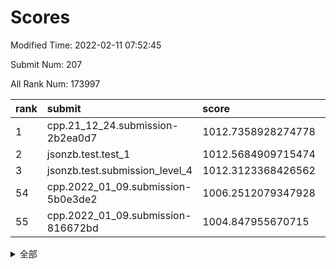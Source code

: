 # Scores

Modified Time: 2022-02-11 07:52:45

Submit Num: 207

All Rank Num: 173997

| rank |               submit               |       score        |       sigma        | pk_num |
| :--- | :--------------------------------- | :----------------- | :----------------- | :----- |
| 1    | cpp.21_12_24.submission-2b2ea0d7   | 1012.7358928274778 | 0.7717709146519849 | 3361   |
| 2    | jsonzb.test.test_1                 | 1012.5684909715474 | 0.8276224698074799 | 3366   |
| 3    | jsonzb.test.submission_level_4     | 1012.3123368426562 | 0.7895962610712586 | 3365   |
| 54   | cpp.2022_01_09.submission-5b0e3de2 | 1006.2512079347928 | 0.7145293114926551 | 3364   |
| 55   | cpp.2022_01_09.submission-816672bd | 1004.847955670715  | 0.7190304745174831 | 3359   |


<details>
<summary>全部</summary>

| rank |                 submit                 |       score        |       sigma        | pk_num |
| :--- | :------------------------------------- | :----------------- | :----------------- | :----- |
| 1    | cpp.21_12_24.submission-2b2ea0d7       | 1012.7358928274778 | 0.7717709146519849 | 3361   |
| 2    | jsonzb.test.test_1                     | 1012.5684909715474 | 0.8276224698074799 | 3366   |
| 3    | jsonzb.test.submission_level_4         | 1012.3123368426562 | 0.7895962610712586 | 3365   |
| 4    | gobigger.level_3.submission_level_3_10 | 1011.4151907310779 | 0.7798441732894982 | 3363   |
| 5    | gobigger.level_3.submission_level_3_46 | 1011.3102757557996 | 0.7735794067370044 | 3361   |
| 6    | gobigger.level_3.submission_level_3_5  | 1011.2436588498665 | 0.7604852672509791 | 3361   |
| 7    | gobigger.level_3.submission_level_3_36 | 1010.8668592931366 | 0.7548509418912227 | 3359   |
| 8    | gobigger.level_3.submission_level_3_48 | 1010.8560588652578 | 0.7495631296987371 | 3362   |
| 9    | gobigger.level_3.submission_level_3_28 | 1010.8195585417027 | 0.7899815563033975 | 3365   |
| 10   | gobigger.level_3.submission_level_3_45 | 1010.7140428707903 | 0.7837993311997297 | 3359   |
| 11   | gobigger.level_3.submission_level_3_42 | 1010.6894277784405 | 0.7669540745831861 | 3365   |
| 12   | gobigger.level_3.submission_level_3_29 | 1010.6522172638258 | 0.7475101335971331 | 3361   |
| 13   | gobigger.level_3.submission_level_3_20 | 1010.6337335327695 | 0.7834926772785524 | 3363   |
| 14   | gobigger.level_3.submission_level_3_9  | 1010.6051471432293 | 0.7551261467387305 | 3364   |
| 15   | gobigger.level_3.submission_level_3_16 | 1010.5991432990827 | 0.7614837340834607 | 3363   |
| 16   | gobigger.level_3.submission_level_3_1  | 1010.5883483146091 | 0.7739213357285439 | 3363   |
| 17   | gobigger.level_3.submission_level_3_22 | 1010.4912726588724 | 0.7523027672997997 | 3361   |
| 18   | gobigger.level_3.submission_level_3_13 | 1010.4407688964723 | 0.7456386898410088 | 3360   |
| 19   | gobigger.level_3.submission_level_3_34 | 1010.403253648176  | 0.7527487308663001 | 3362   |
| 20   | gobigger.level_3.submission_level_3_17 | 1010.4014468407893 | 0.7640512511061881 | 3361   |
| 21   | gobigger.level_3.submission_level_3_43 | 1010.3940203070595 | 0.7671851050699273 | 3363   |
| 22   | gobigger.level_3.submission_level_3_19 | 1010.3265683919041 | 0.7623141261407825 | 3363   |
| 23   | gobigger.level_3.submission_level_3_15 | 1010.248699084899  | 0.7688827267579065 | 3365   |
| 24   | gobigger.level_3.submission_level_3_41 | 1010.1329518080094 | 0.7485377202707973 | 3363   |
| 25   | gobigger.level_3.submission_level_3_23 | 1010.0930205552834 | 0.7753993148820189 | 3361   |
| 26   | gobigger.level_3.submission_level_3_8  | 1010.0596813335546 | 0.7585892064837647 | 3359   |
| 27   | gobigger.level_3.submission_level_3_40 | 1010.0176177627294 | 0.7556390460852557 | 3365   |
| 28   | gobigger.level_3.submission_level_3_32 | 1010.0141698210216 | 0.7641728027577239 | 3364   |
| 29   | gobigger.level_3.submission_level_3_25 | 1009.9961591268066 | 0.7571401912696073 | 3362   |
| 30   | gobigger.level_3.submission_level_3_12 | 1009.9669225561515 | 0.7380544876506763 | 3357   |
| 31   | gobigger.level_3.submission_level_3_3  | 1009.9472813739078 | 0.7395654521323248 | 3364   |
| 32   | gobigger.level_3.submission_level_3_37 | 1009.8735451760158 | 0.7423674706822626 | 3360   |
| 33   | gobigger.level_3.submission_level_3_31 | 1009.8240184898995 | 0.745891241249011  | 3361   |
| 34   | gobigger.level_3.submission_level_3_2  | 1009.8076670070473 | 0.7779022445081718 | 3361   |
| 35   | gobigger.level_3.submission_level_3_39 | 1009.7804678689232 | 0.7622191314038407 | 3363   |
| 36   | gobigger.level_3.submission_level_3_6  | 1009.7774885925779 | 0.7628537077034582 | 3363   |
| 37   | gobigger.level_3.submission_level_3_18 | 1009.7652612526991 | 0.7725452034005613 | 3360   |
| 38   | gobigger.level_3.submission_level_3_7  | 1009.7364507823614 | 0.7721385959844611 | 3366   |
| 39   | gobigger.level_3.submission_level_3_38 | 1009.6526466867057 | 0.7584942550208569 | 3362   |
| 40   | gobigger.level_3.submission_level_3_11 | 1009.6400670430651 | 0.7513437072127812 | 3366   |
| 41   | gobigger.level_3.submission_level_3_27 | 1009.6314892372252 | 0.7577917395054282 | 3361   |
| 42   | gobigger.level_3.submission_level_3_47 | 1009.5458882453153 | 0.755885332633409  | 3361   |
| 43   | gobigger.level_3.submission_level_3_14 | 1009.517487566141  | 0.7481027600491383 | 3358   |
| 44   | gobigger.level_3.submission_level_3_44 | 1009.5155967500486 | 0.7429611435181975 | 3359   |
| 45   | gobigger.level_3.submission_level_3_35 | 1009.3860691959203 | 0.7490343450549216 | 3362   |
| 46   | gobigger.level_3.submission_level_3_49 | 1009.3769846301718 | 0.7364090697539125 | 3362   |
| 47   | gobigger.level_3.submission_level_3_4  | 1009.1843687211563 | 0.7721397034982218 | 3360   |
| 48   | gobigger.level_3.submission_level_3_0  | 1009.1141323431914 | 0.7483863523308365 | 3358   |
| 49   | gobigger.level_3.submission_level_3_21 | 1009.0960410494816 | 0.757832987407396  | 3362   |
| 50   | gobigger.level_3.submission_level_3_26 | 1009.0249678016379 | 0.7545867521303701 | 3359   |
| 51   | gobigger.level_3.submission_level_3_24 | 1008.9456146119975 | 0.7561581457907686 | 3363   |
| 52   | gobigger.level_3.submission_level_3_30 | 1008.6356322638993 | 0.7431764772676329 | 3364   |
| 53   | gobigger.level_3.submission_level_3_33 | 1008.5618026095519 | 0.7509459231570048 | 3358   |
| 54   | cpp.2022_01_09.submission-5b0e3de2     | 1006.2512079347928 | 0.7145293114926551 | 3364   |
| 55   | cpp.2022_01_09.submission-816672bd     | 1004.847955670715  | 0.7190304745174831 | 3359   |
| 56   | gobigger.level_1.submission_level_1_47 | 1004.7002670602949 | 0.7190607642560765 | 3356   |
| 57   | gobigger.level_1.submission_level_1_21 | 1004.6219687738954 | 0.7157407178570824 | 3359   |
| 58   | gobigger.level_1.submission_level_1_10 | 1004.5427117556696 | 0.7218403676539666 | 3363   |
| 59   | gobigger.level_1.submission_level_1_20 | 1004.5423956890146 | 0.7238295244719248 | 3364   |
| 60   | gobigger.level_1.submission_level_1_15 | 1004.4573258877622 | 0.7051349021344383 | 3363   |
| 61   | gobigger.level_1.submission_level_1_36 | 1004.3767108369243 | 0.7060456400984779 | 3360   |
| 62   | gobigger.level_1.submission_level_1_26 | 1004.2593957513392 | 0.7260875110363144 | 3364   |
| 63   | gobigger.level_1.submission_level_1_39 | 1004.1385104212812 | 0.7272253603086848 | 3362   |
| 64   | gobigger.level_1.submission_level_1_2  | 1004.059055489198  | 0.7049982242911692 | 3360   |
| 65   | gobigger.level_1.submission_level_1_23 | 1004.0011854597061 | 0.7033562476614722 | 3365   |
| 66   | gobigger.level_1.submission_level_1_6  | 1003.7628185283868 | 0.7210174681195567 | 3361   |
| 67   | gobigger.level_1.submission_level_1_5  | 1003.7088269743014 | 0.7210367801239546 | 3365   |
| 68   | gobigger.level_1.submission_level_1_1  | 1003.6466761685788 | 0.7132678590741578 | 3362   |
| 69   | gobigger.level_1.submission_level_1_44 | 1003.61256753921   | 0.7183918200816533 | 3365   |
| 70   | gobigger.level_1.submission_level_1_42 | 1003.6044256797712 | 0.7119144319721084 | 3363   |
| 71   | gobigger.level_1.submission_level_1_27 | 1003.5501557866158 | 0.7214528981512032 | 3365   |
| 72   | gobigger.level_1.submission_level_1_14 | 1003.3974445235916 | 0.7176372143775083 | 3364   |
| 73   | gobigger.level_1.submission_level_1_34 | 1003.3672086645034 | 0.7124515106637983 | 3363   |
| 74   | gobigger.level_1.submission_level_1_41 | 1003.3532699543667 | 0.7102912528603027 | 3361   |
| 75   | gobigger.level_1.submission_level_1_0  | 1003.3505235170002 | 0.7167287464239152 | 3357   |
| 76   | gobigger.level_1.submission_level_1_33 | 1003.3434600598167 | 0.7121538942792206 | 3364   |
| 77   | gobigger.level_1.submission_level_1_30 | 1003.3387021815045 | 0.7203621867982626 | 3365   |
| 78   | gobigger.level_1.submission_level_1_40 | 1003.289373714304  | 0.7168403197372214 | 3361   |
| 79   | gobigger.level_1.submission_level_1_31 | 1003.2494878422403 | 0.7086134363686174 | 3364   |
| 80   | gobigger.level_1.submission_level_1_35 | 1003.2226962186418 | 0.7310221605566746 | 3358   |
| 81   | gobigger.level_1.submission_level_1_4  | 1003.2026853322983 | 0.718738184253644  | 3363   |
| 82   | gobigger.level_1.submission_level_1_32 | 1003.194204468362  | 0.7195853012612613 | 3365   |
| 83   | gobigger.level_1.submission_level_1_46 | 1003.1885821832773 | 0.715923032613698  | 3366   |
| 84   | gobigger.level_1.submission_level_1_29 | 1003.1431958311182 | 0.7265773290818872 | 3365   |
| 85   | gobigger.level_1.submission_level_1_38 | 1003.1330083214365 | 0.7226786349409616 | 3363   |
| 86   | gobigger.level_1.submission_level_1_3  | 1003.0386270281806 | 0.7138305262847033 | 3363   |
| 87   | gobigger.level_1.submission_level_1_17 | 1003.0323155090226 | 0.7015156770527994 | 3363   |
| 88   | gobigger.level_1.submission_level_1_22 | 1003.0274846313253 | 0.7219774855271065 | 3357   |
| 89   | gobigger.level_1.submission_level_1_16 | 1002.9859911487391 | 0.7034733370602986 | 3366   |
| 90   | gobigger.level_1.submission_level_1_43 | 1002.948670973195  | 0.7263368648126977 | 3362   |
| 91   | gobigger.level_1.submission_level_1_48 | 1002.9247753306421 | 0.7237906468107427 | 3359   |
| 92   | gobigger.level_1.submission_level_1_11 | 1002.9069579883155 | 0.7103229312040581 | 3364   |
| 93   | gobigger.level_1.submission_level_1_37 | 1002.8513243847224 | 0.7105450618368299 | 3359   |
| 94   | gobigger.level_1.submission_level_1_9  | 1002.8340939288754 | 0.7207084850663952 | 3359   |
| 95   | gobigger.level_1.submission_level_1_45 | 1002.8009745868458 | 0.7170678563274897 | 3360   |
| 96   | gobigger.level_1.submission_level_1_12 | 1002.7219343440312 | 0.7235675712164105 | 3363   |
| 97   | gobigger.level_1.submission_level_1_25 | 1002.6764188783691 | 0.7141240170490419 | 3366   |
| 98   | gobigger.level_1.submission_level_1_13 | 1002.6605227419542 | 0.7109998223065707 | 3360   |
| 99   | gobigger.level_1.submission_level_1_24 | 1002.4987361875596 | 0.7102577964970931 | 3361   |
| 100  | gobigger.level_1.submission_level_1_8  | 1002.3156208617738 | 0.7174611619074454 | 3363   |
| 101  | gobigger.level_1.submission_level_1_49 | 1002.2516923333536 | 0.7072988290001734 | 3364   |
| 102  | gobigger.level_1.submission_level_1_28 | 1002.1199009229034 | 0.7161512841381986 | 3367   |
| 103  | gobigger.level_1.submission_level_1_19 | 1002.0627114210207 | 0.7091621180440474 | 3360   |
| 104  | gobigger.level_1.submission_level_1_7  | 1001.8989714742471 | 0.7135671678711625 | 3368   |
| 105  | gobigger.level_1.submission_level_1_18 | 1001.6253324048283 | 0.7158774084272964 | 3361   |
| 106  | gobigger.random.submission_random_7    | 997.1340169871365  | 0.7139615122581044 | 3362   |
| 107  | gobigger.random.submission_random_24   | 996.868951016821   | 0.7090478888952553 | 3360   |
| 108  | gobigger.random.submission_random_23   | 996.8447858638089  | 0.702439347025629  | 3358   |
| 109  | gobigger.random.submission_random_6    | 996.8191791399051  | 0.7149454551965669 | 3361   |
| 110  | gobigger.random.submission_random_40   | 996.7926619433105  | 0.7158307356961073 | 3357   |
| 111  | gobigger.random.submission_random_26   | 996.6493075974405  | 0.7035474299833706 | 3361   |
| 112  | gobigger.random.submission_random_18   | 996.6429125331808  | 0.7218250004669906 | 3368   |
| 113  | gobigger.random.submission_random_16   | 996.5380081314232  | 0.7151318875677662 | 3363   |
| 114  | gobigger.random.submission_random_30   | 996.4883152009033  | 0.720921465015221  | 3360   |
| 115  | gobigger.random.submission_random_36   | 996.3968066887865  | 0.7177544425306457 | 3364   |
| 116  | gobigger.random.submission_random_2    | 996.3610689630946  | 0.7218814220528018 | 3357   |
| 117  | gobigger.random.submission_random_38   | 996.3184284916107  | 0.7145304228227985 | 3364   |
| 118  | gobigger.random.submission_random_32   | 996.3117373901136  | 0.7048783449233543 | 3362   |
| 119  | gobigger.random.submission_random_21   | 996.2947339987493  | 0.7057809336133531 | 3362   |
| 120  | gobigger.random.submission_random_31   | 996.2827465041742  | 0.7196743738056737 | 3363   |
| 121  | gobigger.random.submission_random_29   | 996.2678667040635  | 0.6999087736862789 | 3360   |
| 122  | gobigger.random.submission_random_14   | 996.2393618730897  | 0.7236800787871293 | 3367   |
| 123  | gobigger.random.submission_random_10   | 996.1720690161486  | 0.7135402717933479 | 3367   |
| 124  | gobigger.random.submission_random_3    | 996.1355523997319  | 0.7123439346072822 | 3358   |
| 125  | gobigger.random.submission_random_12   | 996.1283623757188  | 0.7009435450787941 | 3364   |
| 126  | gobigger.random.submission_random_8    | 996.1170928546751  | 0.7210769997353659 | 3362   |
| 127  | gobigger.random.submission_random_43   | 996.1028494203027  | 0.7094432679715351 | 3366   |
| 128  | gobigger.random.submission_random_39   | 996.0925082955227  | 0.7132348722502124 | 3366   |
| 129  | gobigger.random.submission_random_45   | 996.0494214288809  | 0.7054523707788006 | 3361   |
| 130  | gobigger.random.submission_random_42   | 996.00800445757    | 0.7115887287993767 | 3363   |
| 131  | gobigger.random.submission_random_25   | 995.8857657970676  | 0.701235377181788  | 3362   |
| 132  | gobigger.random.submission_random_19   | 995.8679648852518  | 0.7045828726552011 | 3362   |
| 133  | gobigger.random.submission_random_0    | 995.8425294346424  | 0.7085460261008916 | 3363   |
| 134  | gobigger.random.submission_random_34   | 995.8389052728066  | 0.7028566960458035 | 3367   |
| 135  | gobigger.random.submission_random_48   | 995.8100976416948  | 0.717094204994597  | 3364   |
| 136  | gobigger.random.submission_random_27   | 995.7972049629655  | 0.7076012533208401 | 3366   |
| 137  | gobigger.random.submission_random_28   | 995.7426005772401  | 0.7132135090567167 | 3363   |
| 138  | gobigger.random.submission_random_46   | 995.6964689670061  | 0.7040563850260789 | 3360   |
| 139  | gobigger.random.submission_random_9    | 995.6938349306603  | 0.7213512100017593 | 3363   |
| 140  | gobigger.random.submission_random_1    | 995.5884859188553  | 0.7158631959121766 | 3363   |
| 141  | gobigger.random.submission_random_4    | 995.4932754618933  | 0.7160998587993124 | 3365   |
| 142  | gobigger.random.submission_random_5    | 995.4798518381664  | 0.7126926803001018 | 3358   |
| 143  | gobigger.random.submission_random_22   | 995.4742800977447  | 0.7125904958821897 | 3365   |
| 144  | gobigger.random.submission_random_44   | 995.4433283319948  | 0.714699454835735  | 3359   |
| 145  | gobigger.random.submission_random_33   | 995.4193064856546  | 0.7115159787704975 | 3362   |
| 146  | gobigger.random.submission_random_35   | 995.4057560741951  | 0.711675954958986  | 3365   |
| 147  | gobigger.random.submission_random_49   | 995.336481067718   | 0.7204376636150811 | 3365   |
| 148  | gobigger.random.submission_random_17   | 995.2855982329063  | 0.6994162391396461 | 3364   |
| 149  | gobigger.random.submission_random_13   | 995.2762931255271  | 0.7014320403497025 | 3362   |
| 150  | gobigger.random.submission_random_20   | 995.191763072923   | 0.7129009243715748 | 3362   |
| 151  | gobigger.random.submission_random_47   | 995.1778648869283  | 0.710092664798913  | 3363   |
| 152  | gobigger.random.submission_random_37   | 995.1605255914292  | 0.7161945265021953 | 3361   |
| 153  | gobigger.random.submission_random_41   | 995.0584127703606  | 0.7121257808923213 | 3360   |
| 154  | gobigger.random.submission_random_15   | 994.9310678469761  | 0.7016623341564806 | 3359   |
| 155  | gobigger.random.submission_random_11   | 994.8654508544363  | 0.7185817575129044 | 3363   |
| 156  | gobigger.level_2.submission_level_2_21 | 993.3946458346127  | 0.7314551916116504 | 3363   |
| 157  | gobigger.level_2.submission_level_2_43 | 993.147229404477   | 0.7347452844293428 | 3360   |
| 158  | gobigger.level_2.submission_level_2_22 | 993.1445052211561  | 0.7361707132209704 | 3368   |
| 159  | gobigger.level_2.submission_level_2_2  | 993.1296852549577  | 0.7449407400032629 | 3361   |
| 160  | gobigger.level_2.submission_level_2_31 | 993.1204502679503  | 0.7342797112607999 | 3362   |
| 161  | gobigger.level_2.submission_level_2_20 | 993.0079028458168  | 0.7235013744690291 | 3361   |
| 162  | gobigger.level_2.submission_level_2_0  | 992.8023024270141  | 0.7476940088203154 | 3360   |
| 163  | gobigger.level_2.submission_level_2_27 | 992.7796175420214  | 0.7430970205805759 | 3356   |
| 164  | gobigger.level_2.submission_level_2_13 | 992.6434731142978  | 0.7229914034324562 | 3364   |
| 165  | gobigger.level_2.submission_level_2_48 | 992.6188867782935  | 0.7333755251903735 | 3363   |
| 166  | gobigger.level_2.submission_level_2_25 | 992.6156036013823  | 0.7745294635318103 | 3367   |
| 167  | gobigger.level_2.submission_level_2_9  | 992.5616417459402  | 0.7406608968083654 | 3360   |
| 168  | gobigger.level_2.submission_level_2_35 | 992.5413753576464  | 0.7338219408528408 | 3364   |
| 169  | gobigger.level_2.submission_level_2_17 | 992.4603192555317  | 0.7418888577742443 | 3361   |
| 170  | gobigger.level_2.submission_level_2_8  | 992.3923308813771  | 0.7419930191023769 | 3358   |
| 171  | gobigger.level_2.submission_level_2_49 | 992.3337994760848  | 0.7280747323317611 | 3366   |
| 172  | gobigger.level_2.submission_level_2_6  | 992.2836384079144  | 0.7391850301918138 | 3359   |
| 173  | gobigger.level_2.submission_level_2_30 | 992.1645705239338  | 0.7507339923249142 | 3365   |
| 174  | gobigger.level_2.submission_level_2_18 | 992.1523153416433  | 0.7445244214862483 | 3360   |
| 175  | gobigger.level_2.submission_level_2_37 | 992.1420695624828  | 0.7497680001316945 | 3361   |
| 176  | gobigger.level_2.submission_level_2_10 | 992.0954867389975  | 0.7578798199243018 | 3366   |
| 177  | gobigger.level_2.submission_level_2_14 | 992.0762880914713  | 0.7382642033467738 | 3363   |
| 178  | gobigger.level_2.submission_level_2_15 | 992.0472822358284  | 0.7527894169280043 | 3360   |
| 179  | gobigger.level_2.submission_level_2_24 | 992.0447770272334  | 0.7482280162720543 | 3363   |
| 180  | gobigger.level_2.submission_level_2_42 | 991.9676508281665  | 0.7589673833019562 | 3363   |
| 181  | gobigger.level_2.submission_level_2_4  | 991.9127973654769  | 0.7440252119741655 | 3361   |
| 182  | gobigger.level_2.submission_level_2_32 | 991.8878823280439  | 0.7494977618473394 | 3357   |
| 183  | gobigger.level_2.submission_level_2_39 | 991.8168623572678  | 0.7489927535249765 | 3362   |
| 184  | gobigger.level_2.submission_level_2_47 | 991.8067383945413  | 0.7336528245056104 | 3368   |
| 185  | gobigger.level_2.submission_level_2_19 | 991.7658692214106  | 0.7742641801069386 | 3367   |
| 186  | gobigger.level_2.submission_level_2_1  | 991.7045067783249  | 0.7465113460538206 | 3362   |
| 187  | gobigger.level_2.submission_level_2_36 | 991.6820943999387  | 0.736331901863516  | 3359   |
| 188  | gobigger.level_2.submission_level_2_45 | 991.678590808431   | 0.7426099188994392 | 3363   |
| 189  | gobigger.level_2.submission_level_2_23 | 991.5582641798945  | 0.7514606650429085 | 3365   |
| 190  | gobigger.level_2.submission_level_2_11 | 991.358363578916   | 0.736256208520687  | 3360   |
| 191  | gobigger.level_2.submission_level_2_46 | 991.3262156383516  | 0.7413362215098899 | 3363   |
| 192  | gobigger.level_2.submission_level_2_38 | 991.2948636614351  | 0.7425872281822449 | 3364   |
| 193  | gobigger.level_2.submission_level_2_12 | 991.266567706324   | 0.7436979623736787 | 3361   |
| 194  | gobigger.level_2.submission_level_2_5  | 991.2556785962582  | 0.7547116564181479 | 3361   |
| 195  | gobigger.level_2.submission_level_2_41 | 991.2421539256547  | 0.7577396896520028 | 3363   |
| 196  | gobigger.level_2.submission_level_2_44 | 991.2413967135054  | 0.7604973749072559 | 3363   |
| 197  | gobigger.level_2.submission_level_2_33 | 991.1266075634571  | 0.7769782909169209 | 3359   |
| 198  | gobigger.level_2.submission_level_2_40 | 991.0984524063939  | 0.7604229949599646 | 3364   |
| 199  | gobigger.level_2.submission_level_2_7  | 991.0819130137713  | 0.7535332247493287 | 3361   |
| 200  | gobigger.level_2.submission_level_2_29 | 990.9927590425418  | 0.7486064000324999 | 3364   |
| 201  | gobigger.level_2.submission_level_2_34 | 990.9909762238821  | 0.7702858641225584 | 3367   |
| 202  | gobigger.level_2.submission_level_2_26 | 990.9046606140771  | 0.749496254095579  | 3363   |
| 203  | gobigger.level_2.submission_level_2_28 | 990.6940512768477  | 0.7664637503805769 | 3369   |
| 204  | gobigger.level_2.submission_level_2_3  | 990.4957267121247  | 0.7564569922163861 | 3358   |
| 205  | gobigger.level_2.submission_level_2_16 | 989.9241988563193  | 0.7705618146212364 | 3359   |
| 206  | gobigger.none.submission_none_0        | 978.1700223619289  | 1.242241595499713  | 3362   |
| 207  | gobigger.none.submission_none_1        | 977.8798560213428  | 1.2395100885064605 | 3366   |

</details>